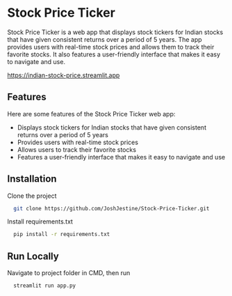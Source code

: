 
# Stock Price Ticker

Stock Price Ticker is a web app that displays stock tickers for Indian stocks that have given consistent returns over a period of 5 years. The app provides users with real-time stock prices and allows them to track their favorite stocks. It also features a user-friendly interface that makes it easy to navigate and use.


https://indian-stock-price.streamlit.app


## Features

Here are some features of the Stock Price Ticker web app:

- Displays stock tickers for Indian stocks that have given consistent returns over a period of 5 years
- Provides users with real-time stock prices
- Allows users to track their favorite stocks
- Features a user-friendly interface that makes it easy to navigate and use
## Installation

Clone the project

```bash
  git clone https://github.com/JoshJestine/Stock-Price-Ticker.git
```

Install requirements.txt

```bash
  pip install -r requirements.txt
```

    
## Run Locally

Navigate to project folder in CMD, then run

```bash
  streamlit run app.py
```


